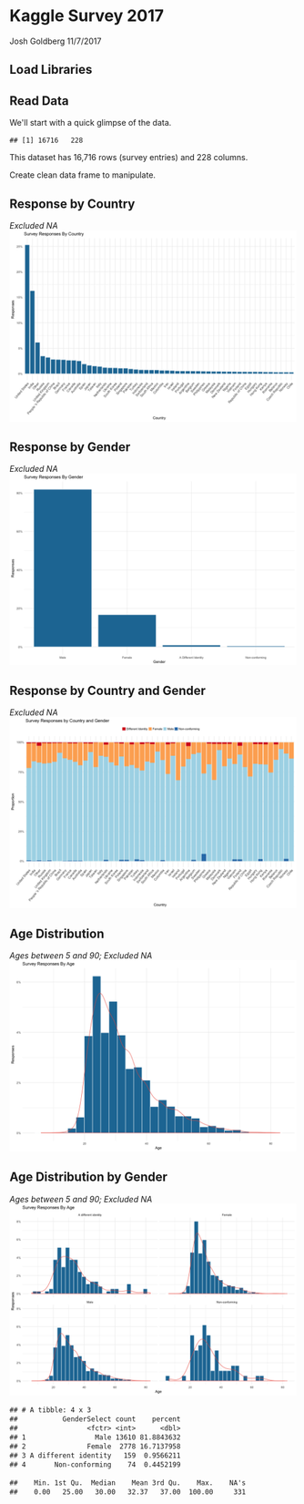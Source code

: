 Kaggle Survey 2017
================
Josh Goldberg
11/7/2017

Load Libraries
--------------

Read Data
---------

We'll start with a quick glimpse of the data.

    ## [1] 16716   228

This dataset has 16,716 rows (survey entries) and 228 columns.

Create clean data frame to manipulate.

Response by Country
-------------------

*Excluded NA* ![](Figs/Country-1.png)

Response by Gender
------------------

*Excluded NA* ![](Figs/Gender-1.png)

Response by Country and Gender
------------------------------

*Excluded NA* ![](Figs/Country%20and%20Gender-1.png)

Age Distribution
----------------

*Ages between 5 and 90; Excluded NA* ![](Figs/Age-1.png)

Age Distribution by Gender
--------------------------

*Ages between 5 and 90; Excluded NA* ![](Figs/Age%20Facet-1.png)

    ## # A tibble: 4 x 3
    ##           GenderSelect count    percent
    ##                 <fctr> <int>      <dbl>
    ## 1                 Male 13610 81.8843632
    ## 2               Female  2778 16.7137958
    ## 3 A different identity   159  0.9566211
    ## 4       Non-conforming    74  0.4452199

    ##    Min. 1st Qu.  Median    Mean 3rd Qu.    Max.    NA's 
    ##    0.00   25.00   30.00   32.37   37.00  100.00     331
